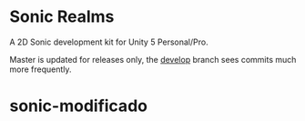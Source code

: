 # Sonic Realms
A 2D Sonic development kit for Unity 5 Personal/Pro.

Master is updated for releases only, the [develop](https://github.com/mdechatech/Sonic-Realms/tree/develop) branch sees commits much more frequently.
# sonic-modificado
